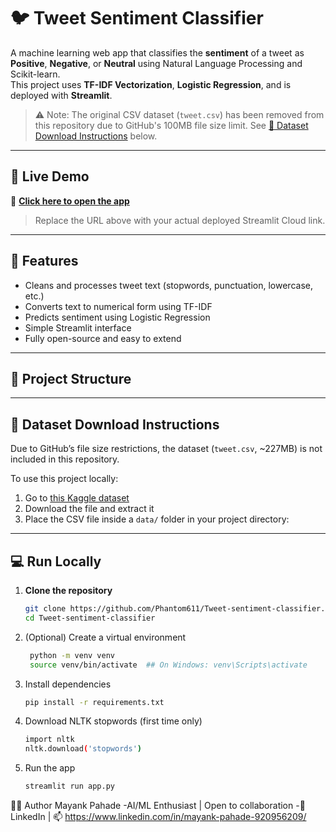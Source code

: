 # 🐦 Tweet Sentiment Classifier

A machine learning web app that classifies the **sentiment** of a tweet as **Positive**, **Negative**, or **Neutral** using Natural Language Processing and Scikit-learn.  
This project uses **TF-IDF Vectorization**, **Logistic Regression**, and is deployed with **Streamlit**.

> ⚠️ Note: The original CSV dataset (`tweet.csv`) has been removed from this repository due to GitHub's 100MB file size limit. See [🔽 Dataset Download Instructions](#-dataset-download-instructions) below.

---

## 🚀 Live Demo

🔗 [**Click here to open the app**](https://tweet-sentiment-classifier-8ktq4yaxee7tcne2ahpoth.streamlit.app/)

> Replace the URL above with your actual deployed Streamlit Cloud link.

---

## 📌 Features

- Cleans and processes tweet text (stopwords, punctuation, lowercase, etc.)
- Converts text to numerical form using TF-IDF
- Predicts sentiment using Logistic Regression
- Simple Streamlit interface
- Fully open-source and easy to extend

---

## 📂 Project Structure


---

## 🔽 Dataset Download Instructions

Due to GitHub’s file size restrictions, the dataset (`tweet.csv`, ~227MB) is not included in this repository.  

To use this project locally:

1. Go to [this Kaggle dataset](https://www.kaggle.com/datasets/kazanova/sentiment140)
2. Download the file and extract it
3. Place the CSV file inside a `data/` folder in your project directory:

---

## 💻 Run Locally

1. **Clone the repository**
   ```bash
   git clone https://github.com/Phantom611/Tweet-sentiment-classifier.git
   cd Tweet-sentiment-classifier
2. (Optional) Create a virtual environment
   ```bash
    python -m venv venv
    source venv/bin/activate  ## On Windows: venv\Scripts\activate

3. Install dependencies
   ```bash
   pip install -r requirements.txt

4. Download NLTK stopwords (first time only)
   ```bash
   import nltk
   nltk.download('stopwords')

5. Run the app
   ```bash
   streamlit run app.py

🙋‍♂️ Author
Mayank Pahade
-AI/ML Enthusiast | Open to collaboration
-📧 LinkedIn | 📫 https://www.linkedin.com/in/mayank-pahade-920956209/

